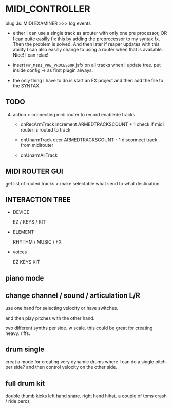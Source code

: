 # MIDI_CONTROLLER

plug Js: MIDI EXAMINER >>> log events

- either I can use a single track as arouter with only one pre processor, OR I
  can quite easilly fix this by adding the preprocessor to my syntax fx. Then
  the problem is solved. And then later if reaper updates with this ability I can
  also easilly change to using a router when that is available. Nice! I can relax!

- insert `MY_MIDI_PRE_PROCESSOR` jsfx on all tracks when I update tree.
  put inside config -> as first plugin always.

- the only thing I have to do is start an FX project and then add the file to
  the SYNTAX.

## TODO

4. action > connecting midi router to record enablede tracks.

   - onRecArmTrack
     increment ARMEDTRACKSCOUNT + 1
     check if midi router is routed to track

   - onUnarmTrack
     decr ARMEDTRACKSCOUNT - 1
     disconnect track from midirouter

   - onUnarmAllTrack

## MIDI ROUTER GUI

get list of routed tracks > make selectable what send to what destination.

## INTERACTION TREE

- DEVICE

  EZ / KEYS / KIT

- ELEMENT

  RHYTHM / MUSIC / FX

- voices

  EZ
  KEYS
  KIT

## piano mode

## change channel / sound / articulation L/R

use one hand for selecting velocity or have switches.

and then play pitches with the other hand.

two different synths per side. w scale. this could be great for creating heavy.
riffs.

## drum single

creat a mode for creating very dynamic drums where I can do a single pitch per side?
and then control velocity on the other side.

## full drum kit

double thumb kicks
left hand snare.
right hand hihat.
a couple of toms
crash / ride
percs

